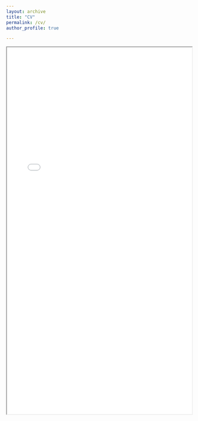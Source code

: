 ```yaml
---
layout: archive
title: "CV"
permalink: /cv/
author_profile: true

---
```


<iframe src="/files/CV_Otto Segersven_181024.pdf" width="100%" height="1000px"></iframe>

